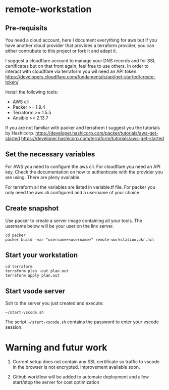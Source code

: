 # remote-workstation

## Pre-requisits

You need a cloud account, here I document everything for aws but if you have another cloud provider that provides a terraform provider, you can either contrubute to this project or fork it and adapt it.

I suggest a cloudflare account to manage your DNS records and for SSL certificates but on that front again, feel free to use others. In order to interact with cloudflare via terraform you wil need an API token. https://developers.cloudflare.com/fundamentals/api/get-started/create-token/

Install the following tools:
- AWS cli
- Packer >= 1.9.4
- Terraform >= 1.5.5
- Ansible >= 2.13.7

If you are not familiar with packer and terraform I suggest you the tutorials by Hashicorp.
https://developer.hashicorp.com/packer/tutorials/aws-get-started
https://developer.hashicorp.com/terraform/tutorials/aws-get-started


## Set the necessary variables

For AWS you need to configure the aws cli. For cloudflare you need an API key. Check the documentation on how to authenticate with the provider you are using. There are pleny available.

For terraform all the variables are listed in variable.tf file. For packer you only need the aws cli configured and a username of your choice.

## Create snapshot

Use packer to create a server image containing all your tools. The username below will be your user on the linx server.

    cd packer
    packer build -var "username=<username>" remote-workstation.pkr.hcl

## Start your workstation

    cd terraform
    terraform plan -out plan.out
    terraform apply plan.out

## Start vsode server

Ssh to the server you just created and execute:

    ~/start-vscode.sh

The script `~/start-vscode.sh` contains the password to enter your vscode session.


# Warning and futur work

1. Current setup does not contain any SSL certificate so traffic to vscode in the browser is not encrypted.
Improvement available soon.

2. Github workflow will be added to automate deployment and allow start/stop the server for cost optimization

